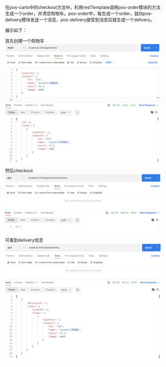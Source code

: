 在pos-carts中的checkout方法中，利用restTemplate调用pos-order模块的方法生成一个order，并清空购物车。pos-order中，每生成一个order，就向pos-delivery模块发送一个消息，pos-delivery接受到消息后就生成一个delivery。

展示如下：

首先创建一个购物车
![image](cart.png)

然后checkout
![image](checkout.png)

可看到delivery信息
![image](delivery.png)